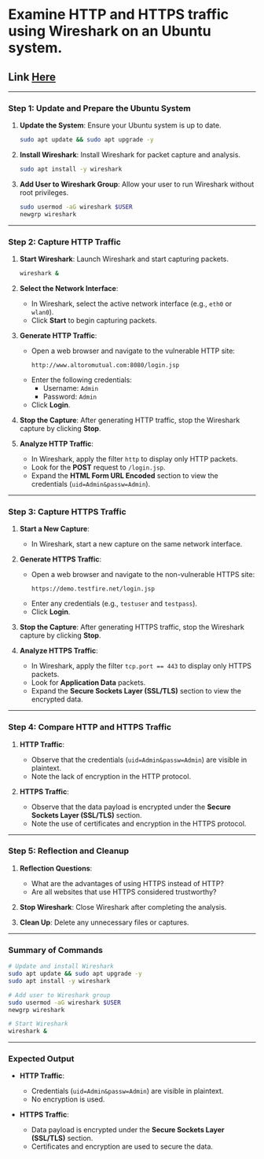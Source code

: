 # **Examine HTTP and HTTPS traffic** using **Wireshark** on an Ubuntu system. 

## Link [Here](https://itexamanswers.net/10-6-7-lab-using-wireshark-to-examine-http-and-https-traffic-answers.html)

---

### **Step 1: Update and Prepare the Ubuntu System**
1. **Update the System**:
   Ensure your Ubuntu system is up to date.
   ```bash
   sudo apt update && sudo apt upgrade -y
   ```

2. **Install Wireshark**:
   Install Wireshark for packet capture and analysis.
   ```bash
   sudo apt install -y wireshark
   ```

3. **Add User to Wireshark Group**:
   Allow your user to run Wireshark without root privileges.
   ```bash
   sudo usermod -aG wireshark $USER
   newgrp wireshark
   ```

---

### **Step 2: Capture HTTP Traffic**
1. **Start Wireshark**:
   Launch Wireshark and start capturing packets.
   ```bash
   wireshark &
   ```

2. **Select the Network Interface**:
   - In Wireshark, select the active network interface (e.g., `eth0` or `wlan0`).
   - Click **Start** to begin capturing packets.

3. **Generate HTTP Traffic**:
   - Open a web browser and navigate to the vulnerable HTTP site:
     ```
     http://www.altoromutual.com:8080/login.jsp
     ```
   - Enter the following credentials:
     - Username: `Admin`
     - Password: `Admin`
   - Click **Login**.

4. **Stop the Capture**:
   After generating HTTP traffic, stop the Wireshark capture by clicking **Stop**.

5. **Analyze HTTP Traffic**:
   - In Wireshark, apply the filter `http` to display only HTTP packets.
   - Look for the **POST** request to `/login.jsp`.
   - Expand the **HTML Form URL Encoded** section to view the credentials (`uid=Admin&passw=Admin`).

---

### **Step 3: Capture HTTPS Traffic**
1. **Start a New Capture**:
   - In Wireshark, start a new capture on the same network interface.

2. **Generate HTTPS Traffic**:
   - Open a web browser and navigate to the non-vulnerable HTTPS site:
     ```
     https://demo.testfire.net/login.jsp
     ```
   - Enter any credentials (e.g., `testuser` and `testpass`).
   - Click **Login**.

3. **Stop the Capture**:
   After generating HTTPS traffic, stop the Wireshark capture by clicking **Stop**.

4. **Analyze HTTPS Traffic**:
   - In Wireshark, apply the filter `tcp.port == 443` to display only HTTPS packets.
   - Look for **Application Data** packets.
   - Expand the **Secure Sockets Layer (SSL/TLS)** section to view the encrypted data.

---

### **Step 4: Compare HTTP and HTTPS Traffic**
1. **HTTP Traffic**:
   - Observe that the credentials (`uid=Admin&passw=Admin`) are visible in plaintext.
   - Note the lack of encryption in the HTTP protocol.

2. **HTTPS Traffic**:
   - Observe that the data payload is encrypted under the **Secure Sockets Layer (SSL/TLS)** section.
   - Note the use of certificates and encryption in the HTTPS protocol.

---

### **Step 5: Reflection and Cleanup**
1. **Reflection Questions**:
   - What are the advantages of using HTTPS instead of HTTP?
   - Are all websites that use HTTPS considered trustworthy?

2. **Stop Wireshark**:
   Close Wireshark after completing the analysis.

3. **Clean Up**:
   Delete any unnecessary files or captures.

---

### **Summary of Commands**
```bash
# Update and install Wireshark
sudo apt update && sudo apt upgrade -y
sudo apt install -y wireshark

# Add user to Wireshark group
sudo usermod -aG wireshark $USER
newgrp wireshark

# Start Wireshark
wireshark &
```

---

### **Expected Output**
- **HTTP Traffic**:
  - Credentials (`uid=Admin&passw=Admin`) are visible in plaintext.
  - No encryption is used.

- **HTTPS Traffic**:
  - Data payload is encrypted under the **Secure Sockets Layer (SSL/TLS)** section.
  - Certificates and encryption are used to secure the data.

